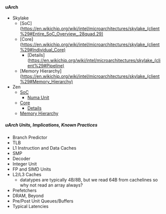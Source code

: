 #### uArch
  * Skylake
    - [SoC](https://en.wikichip.org/wiki/intel/microarchitectures/skylake_(client%29#Entire_SoC_Overview_.28quad.29)
    - [Core](https://en.wikichip.org/wiki/intel/microarchitectures/skylake_(client%29#Individual_Core)
      - [Details](https://en.wikichip.org/wiki/intel/microarchitectures/skylake_(client%29#Pipeline)
    - [Memory Hierarchy](https://en.wikichip.org/wiki/intel/microarchitectures/skylake_(client%29#Memory_Hierarchy)
  * Zen
    - [SoC](https://en.wikichip.org/wiki/amd/microarchitectures/zen#Entire_SoC_Overview)
      - [Numa Unit](https://en.wikichip.org/wiki/amd/microarchitectures/zen#CPU_Complex_.28CCX.29)
    - [Core](https://en.wikichip.org/wiki/amd/microarchitectures/zen#Individual_Core)
      - [Details](https://en.wikichip.org/wiki/amd/microarchitectures/zen#Pipeline)
    - [Memory Hierarchy](https://en.wikichip.org/wiki/amd/microarchitectures/zen#Memory_Hierarchy)

##### uArch Units, Implications, Known Practices
  * Branch Predictor
  * TLB
  * L1 Instruction and Data Caches
  * SMP
  * Decoder
  * Integer Unit
  * FP and SIMD Units
  * L2/L3 Caches
    - datatypes are typically 4B/8B, but we read 64B from cachelines so why not read an array always?
  * Prefetchers
  * DRAM, Beyond
  * Pre/Post Unit Queues/Buffers
  * Typical Latencies
